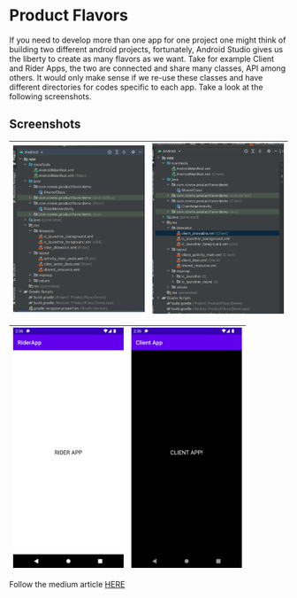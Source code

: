 # Product Flavors

If you need to develop more than one app for one project one might think of building two different android projects, fortunately, Android Studio gives us the liberty to create as many flavors as we want. Take for example Client and Rider Apps, the two are connected and share many classes, API among others. It would only make sense if we re-use these classes and have different directories for codes specific to each app. Take a look at the following screenshots.

## Screenshots
|<img src="screenshots/rider.png" width=400/>|<img src="screenshots/client.png" width=400/>|
|:----:|:----:|

|<img src="screenshots/rider2.png" width=200/>|<img src="screenshots/client2.png" width=200/>|
|:----:|:----:|

Follow the medium article [HERE](https://otieno.medium.com/adding-product-flavors-to-android-309f965e3d9d)